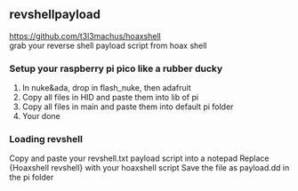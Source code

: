## revshellpayload
https://github.com/t3l3machus/hoaxshell                                                                                                                                                                                      
grab your reverse shell payload script from hoax shell

### Setup your raspberry pi pico like a rubber ducky
  1. In nuke&ada, drop in flash_nuke, then adafruit
  2. Copy all files in HID and paste them into lib of pi
  3. Copy all files in main and paste them into default pi folder
  4. Your done

### Loading revshell
Copy and paste your revshell.txt payload script into a notepad                                                                                                                                                                  Replace {Hoaxshell revshell} with your hoaxshell script
Save the file as payload.dd in the pi folder
